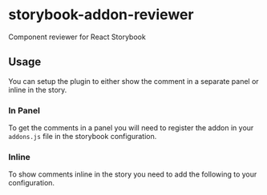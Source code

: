 # storybook-addon-reviewer

Component reviewer for React Storybook

## Usage
You can setup the plugin to either show the comment in a separate panel or inline in the story.

### In Panel
To get the comments in a panel you will need to register the addon in your `addons.js` file in the storybook
configuration.

### Inline
To show comments inline in the story you need to add the following to your configuration.

